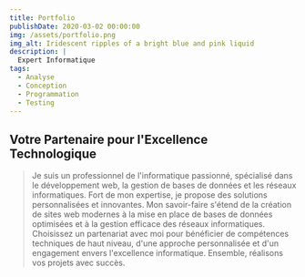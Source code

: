 ```yaml
---
title: Portfolio
publishDate: 2020-03-02 00:00:00
img: /assets/portfolio.png
img_alt: Iridescent ripples of a bright blue and pink liquid
description: |
  Expert Informatique
tags:
  - Analyse
  - Conception
  - Programmation
  - Testing
---
```


## Votre Partenaire pour l'Excellence Technologique


> Je suis un professionnel de l'informatique passionné, spécialisé dans le développement web, la gestion de bases de données et les réseaux informatiques. Fort de mon expertise, je propose des solutions personnalisées et innovantes. Mon savoir-faire s'étend de la création de sites web modernes à la mise en place de bases de données optimisées et à la gestion efficace des réseaux informatiques. Choisissez un partenariat avec moi pour bénéficier de compétences techniques de haut niveau, d'une approche personnalisée et d'un engagement envers l'excellence informatique. Ensemble, réalisons vos projets avec succès.


